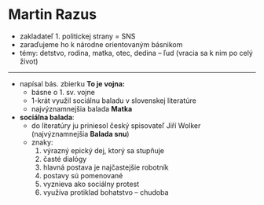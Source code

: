 # Martin Razus
- zakladateľ 1. politickej strany = SNS
- zaraďujeme ho k národne orientovaným básnikom
- témy: detstvo, rodina, matka, otec, dedina – ľud (vracia sa k nim po celý život)
---
- napísal bás. zbierku **To je vojna:**
	-   básne o 1. sv. vojne
	-   1-krát využil sociálnu baladu v slovenskej literatúre
	-   najvýznamnejšia balada **Matka**
- **sociálna balada**:
	-   do literatúry ju priniesol český spisovateľ Jiří Wolker (najvýznamnejšia **Balada snu**)
	-   znaky:
		1. výrazný epický dej, ktorý sa stupňuje
		2. časté dialógy
		3. hlavná postava je najčastejšie robotník
		4. postavy sú pomenované
		5. vyznieva ako sociálny protest
		6. využíva protiklad bohatstvo – chudoba  